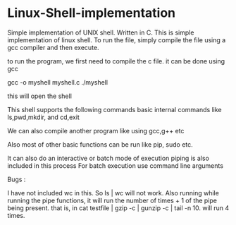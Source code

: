 # Linux-Shell-implementation
Simple implementation of UNIX shell. Written in C. 
This is simple implementation of linux shell. 
To run the file, simply compile the file using a gcc compiler and then execute.

to run the program, we first need to compile the c file.
it can be done using gcc

gcc -o myshell myshell.c
./myshell

this will open the shell

This shell supports the following commands
basic internal commands like ls,pwd,mkdir, and cd,exit

We can also compile another program like using gcc,g++ etc 

Also most of other basic functions can be run like pip, sudo etc. 

It can also do an interactive or batch mode of execution
piping is also included in this process
For batch execution use command line arguments

Bugs :

I have not included wc in this. So ls | wc will not work. 
Also running while running the pipe functions, it will run the number of times + 1 of the pipe being present. that is, in cat testfile | gzip -c | gunzip -c | tail -n 10.
will run 4 times. 

